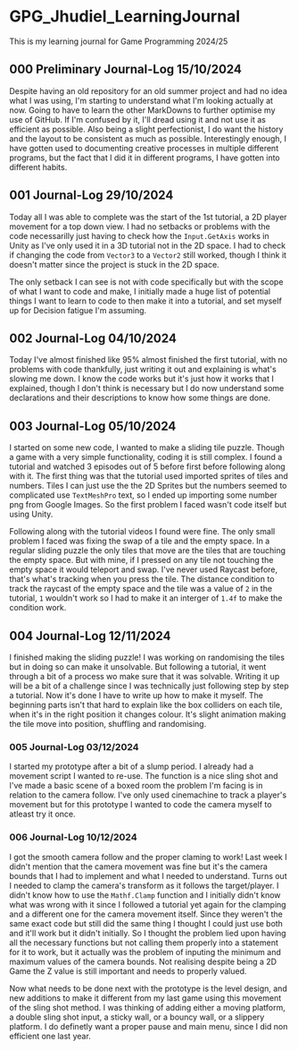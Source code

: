 # GPG_Jhudiel_LearningJournal
This is my learning journal for Game Programming 2024/25 
## 000 Preliminary Journal-Log 15/10/2024
Despite having an old repository for an old summer project and had no idea what I was using, I'm starting to understand what I'm looking actually at now. Going to have to learn the other MarkDowns to further optimise my use of GitHub. If I'm confused by it, I'll dread using it and not use it as efficient as possible. Also being a slight perfectionist, I do want the history and the layout to be consistent as much as possible. 
Interestingly enough, I have gotten used to documenting creative processes in multiple different programs, but the fact that I did it in different programs, I have gotten into different habits. 
## 001 Journal-Log 29/10/2024
Today all I was able to complete was the start of the 1st tutorial, a 2D player movement for a top down view. I had no setbacks or problems with the code necessarilly just having to check how the `Input.GetAxis` works in Unity as I've only used it in a 3D tutorial not in the 2D space. I had to check if changing the code from `Vector3` to a `Vector2` still worked, though I think it doesn't matter since the project is stuck in the 2D space. 

The only setback I can see is not with code specifically but with the scope of what I want to code and make, I initially made a huge list of potential things I want to learn to code to then make it into a tutorial, and set myself up for Decision fatigue I'm assuming.
## 002 Journal-Log 04/10/2024
Today I've almost finished like 95% almost finished the first tutorial, with no problems with code thankfully, just writing it out and explaining is what's slowing me down. I know the code works but it's just how it works that I explained, though I don't think is necessary but I do now understand some declarations and their descriptions to know how some things are done.
## 003 Journal-Log 05/10/2024
I started on some new code, I wanted to make a sliding tile puzzle. Though a game with a very simple functionality, coding it is still complex. I found a tutorial and watched 3 episodes out of 5 before first before following along with it. The first thing was that the tutorial used imported sprites of tiles and numbers. Tiles I can just use the the 2D Sprites but the numbers seemed to complicated use `TextMeshPro` text, so I ended up importing some number png from Google Images. So the first problem I faced wasn't code itself but using Unity.

Following along with the tutorial videos I found were fine. The only small problem I faced was fixing the swap of a tile and the empty space. In a regular sliding puzzle the only tiles that move are the tiles that are touching the empty space. But with mine, if I pressed on any tile not touching the empty space it would teleport and swap. I've never used Raycast before, that's what's tracking when you press the tile. The distance condition to track the raycast of the empty space and the tile was a value of `2` in the tutorial, `1` wouldn't work so I had to make it an interger of `1.4f` to make the condition work.
## 004 Journal-Log 12/11/2024
I finished making the sliding puzzle! I was working on randomising the tiles but in doing so can make it unsolvable. But following a tutorial, it went through a bit of a process wo make sure that it was solvable. Writing it up will be a bit of a challenge since I was technically just following step by step a tutorial. Now it's done I have to write up how to make it myself. The beginning parts isn't that hard to explain like the box colliders on each tile, when it's in the right position it changes colour. It's slight animation making the tile move into position, shuffling and randomising.
### 005 Journal-Log 03/12/2024
I started my prototype after a bit of a slump period. I already had a movement script I wanted to re-use. The function is a nice sling shot and I've made a basic scene of a boxed room the problem I'm facing is in relation to the camera follow. I've only used cinemachine to track a player's movement but for this prototype I wanted to code the camera myself to atleast try it once.
### 006 Journal-Log 10/12/2024
I got the smooth camera follow and the proper claming to work! Last week I didn't mention that the camera movement was fine but it's the camera bounds that I had to implement and what I needed to understand. Turns out I needed to clamp the camera's transform as it follows the target/player. I didn't know how to use the ``Mathf.Clamp`` function and I initially didn't know what was wrong with it since I followed a tutorial yet again for the clamping and a different one for the camera movement itself. Since they weren't the same exact code but still did the same thing I thought I could just use both and it'll work but it didn't initially. So I thought the problem lied upon having all the necessary functions but not calling them properly into a statement for it to work, but it actually was the problem of inputing the minimum and maximum values of the camera bounds. Not realising despite being a 2D Game the Z value is still important and needs to properly valued. 

Now what needs to be done next with the prototype is the level design, and new additions to make it different from my last game using this movement of the sling shot method. I was thinking of adding either a moving platform, a double sling shot input, a sticky wall, or a bouncy wall, or a slippery platform. I do definetly want a proper pause and main menu, since I did non efficient one last year.
